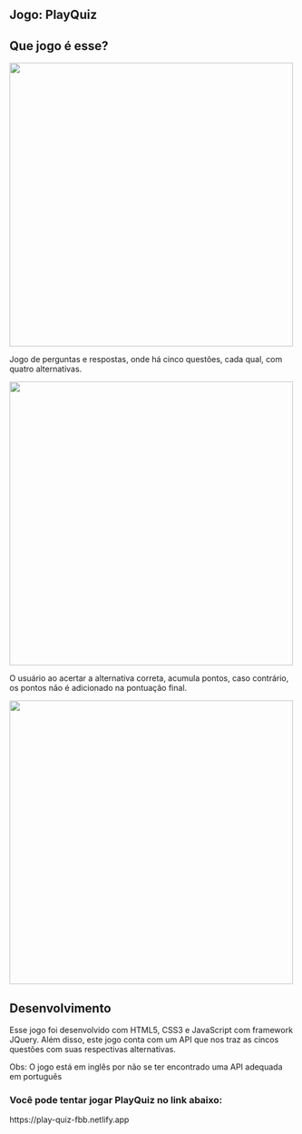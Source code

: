 ## Jogo: PlayQuiz
<h2>Que jogo é esse?</h2>
<img src="https://user-images.githubusercontent.com/91858227/205520215-0e28c8c0-a0da-42b7-b13a-551aaa9e1c95.png" width="500px"/>
<p>Jogo de perguntas e respostas, onde há cinco questões, cada qual, com quatro alternativas.</p>
<img src="https://user-images.githubusercontent.com/91858227/205520307-015e8869-23af-42aa-a659-cc03122803ca.png" width="500px"/>
<p>O usuário ao acertar a alternativa correta, acumula pontos, caso contrário, os pontos não é adicionado na pontuação final. </p>
<img src="https://user-images.githubusercontent.com/91858227/205520452-21963d49-abac-4ec0-9601-4f0f5d379d7a.png" width="500px"/>

<h2>Desenvolvimento</h2>
<p>Esse jogo foi desenvolvido com HTML5, CSS3 e JavaScript com framework JQuery. Além disso, este jogo conta com um API que nos traz as cincos questões com suas
respectivas alternativas.</p>
<p>Obs: O jogo está em inglês por não se ter encontrado uma API adequada em português</p>
<h3>Você pode tentar jogar PlayQuiz no link abaixo:</h3>
<p> https://play-quiz-fbb.netlify.app</p>
